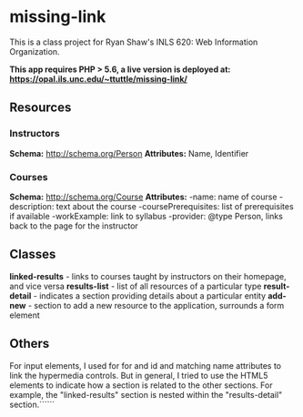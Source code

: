 # missing-link
This is a class project for Ryan Shaw's INLS 620: Web Information Organization.

**__This app requires PHP > 5.6, a live version is deployed at: https://opal.ils.unc.edu/~ttuttle/missing-link/__**

## Resources
### Instructors
**Schema:** http://schema.org/Person
**Attributes:** Name, Identifier

### Courses
**Schema:** http://schema.org/Course
**Attributes:**
-name: name of course
-description: text about the course
-coursePrerequisites: list of prerequisites if available
-workExample: link to syllabus
-provider: @type Person, links back to the page for the instructor

## Classes
**linked-results** - links to courses taught by instructors on their homepage, and vice versa
**results-list** - list of all resources of a particular type
**result-detail** - indicates a section providing details about a particular entity
**add-new** - section to add a new resource to the application, surrounds a form element

## Others
For input elements, I used for for and id and matching name attributes to link the hypermedia controls. But in general, I tried to use the HTML5 elements to indicate how a section is related to the other sections. For example, the "linked-results" section is nested within the "results-detail" section.``````

